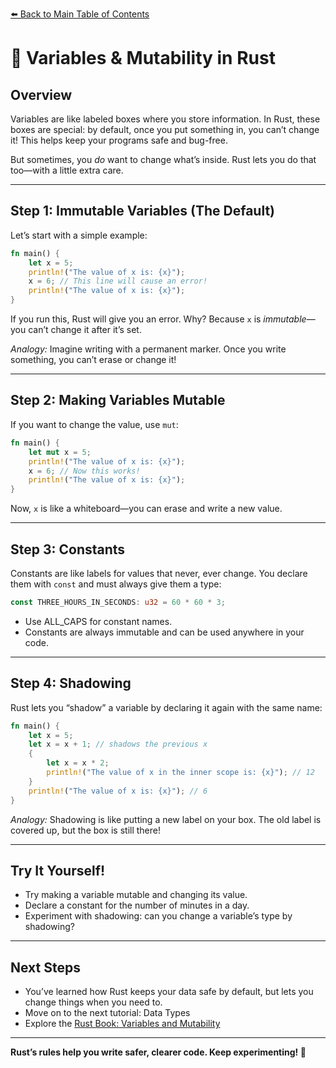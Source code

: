 [⬅️ Back to Main Table of Contents](../README.md)

# 📝 Variables & Mutability in Rust

## Overview

Variables are like labeled boxes where you store information. In Rust, these boxes are special: by default, once you put something in, you can’t change it! This helps keep your programs safe and bug-free.

But sometimes, you *do* want to change what’s inside. Rust lets you do that too—with a little extra care.

---

## Step 1: Immutable Variables (The Default)

Let’s start with a simple example:

```rust
fn main() {
    let x = 5;
    println!("The value of x is: {x}");
    x = 6; // This line will cause an error!
    println!("The value of x is: {x}");
}
```

If you run this, Rust will give you an error. Why? Because `x` is *immutable*—you can’t change it after it’s set.

*Analogy:* Imagine writing with a permanent marker. Once you write something, you can’t erase or change it!

---

## Step 2: Making Variables Mutable

If you want to change the value, use `mut`:

```rust
fn main() {
    let mut x = 5;
    println!("The value of x is: {x}");
    x = 6; // Now this works!
    println!("The value of x is: {x}");
}
```

Now, `x` is like a whiteboard—you can erase and write a new value.

---

## Step 3: Constants

Constants are like labels for values that never, ever change. You declare them with `const` and must always give them a type:

```rust
const THREE_HOURS_IN_SECONDS: u32 = 60 * 60 * 3;
```
- Use ALL_CAPS for constant names.
- Constants are always immutable and can be used anywhere in your code.

---

## Step 4: Shadowing

Rust lets you “shadow” a variable by declaring it again with the same name:

```rust
fn main() {
    let x = 5;
    let x = x + 1; // shadows the previous x
    {
        let x = x * 2;
        println!("The value of x in the inner scope is: {x}"); // 12
    }
    println!("The value of x is: {x}"); // 6
}
```

*Analogy:* Shadowing is like putting a new label on your box. The old label is covered up, but the box is still there!

---

## Try It Yourself!

- Try making a variable mutable and changing its value.
- Declare a constant for the number of minutes in a day.
- Experiment with shadowing: can you change a variable’s type by shadowing?

---

## Next Steps

- You’ve learned how Rust keeps your data safe by default, but lets you change things when you need to.
- Move on to the next tutorial: Data Types
- Explore the [Rust Book: Variables and Mutability](https://doc.rust-lang.org/book/ch03-01-variables-and-mutability.html)

---

**Rust’s rules help you write safer, clearer code. Keep experimenting! 🦀**
